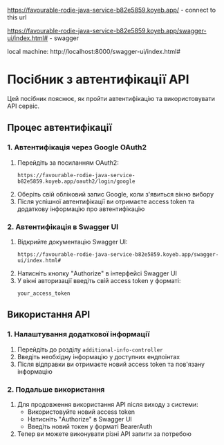 https://favourable-rodie-java-service-b82e5859.koyeb.app/ - connect to this url

https://favourable-rodie-java-service-b82e5859.koyeb.app/swagger-ui/index.html# - swagger


local machine: http://localhost:8000/swagger-ui/index.html#


# Посібник з автентифікації API

Цей посібник пояснює, як пройти автентифікацію та використовувати API сервіс.

## Процес автентифікації

### 1. Автентифікація через Google OAuth2
1. Перейдіть за посиланням OAuth2:
   ```
   https://favourable-rodie-java-service-b82e5859.koyeb.app/oauth2/login/google
   ```
2. Оберіть свій обліковий запис Google, коли з'явиться вікно вибору
3. Після успішної автентифікації ви отримаєте access token та додаткову інформацію про автентифікацію

### 2. Автентифікація в Swagger UI
1. Відкрийте документацію Swagger UI:
   ```
   https://favourable-rodie-java-service-b82e5859.koyeb.app/swagger-ui/index.html#
   ```
2. Натисніть кнопку "Authorize" в інтерфейсі Swagger UI
3. У вікні авторизації введіть свій access token у форматі:
   ```
   your_access_token
   ```

## Використання API

### 1. Налаштування додаткової інформації
1. Перейдіть до розділу `additional-info-controller`
2. Введіть необхідну інформацію у доступних ендпоінтах
3. Після відправки ви отримаєте новий access token та пов'язану інформацію

### 2. Подальше використання
1. Для продовження використання API після виходу з системи:
    - Використовуйте новий access token
    - Натисніть "Authorize" в Swagger UI
    - Введіть новий токен у форматі BearerAuth
2. Тепер ви можете виконувати різні API запити за потребою
